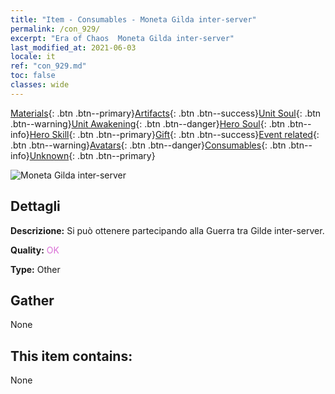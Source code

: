 ```yaml
---
title: "Item - Consumables - Moneta Gilda inter-server"
permalink: /con_929/
excerpt: "Era of Chaos  Moneta Gilda inter-server"
last_modified_at: 2021-06-03
locale: it
ref: "con_929.md"
toc: false
classes: wide
---
```

 [Materials](/ItemsIT/){: .btn .btn--primary}[Artifacts](/ItemsIT/Artifacts/){: .btn .btn--success}[Unit Soul](/ItemsIT/UnitSoul/){: .btn .btn--warning}[Unit Awakening](/ItemsIT/UnitAwakening/){: .btn .btn--danger}[Hero Soul](/ItemsIT/HeroSoul/){: .btn .btn--info}[Hero Skill](/ItemsIT/HeroSkill/){: .btn .btn--primary}[Gift](/ItemsIT/Gift/){: .btn .btn--success}[Event related](/ItemsIT/Events/){: .btn .btn--warning}[Avatars](/ItemsIT/Avatars/){: .btn .btn--danger}[Consumables](/ItemsIT/Consumables/){: .btn .btn--info}[Unknown](/ItemsIT/Unknown/){: .btn .btn--primary}

 ![Moneta Gilda inter-server](/images/t/i_40017.png)

## Dettagli
 **Descrizione:** Si può ottenere partecipando alla Guerra tra Gilde inter-server.

 **Quality:** <span style="color: #DA70D6">OK</span>

 **Type:** Other

## Gather

  None

## This item contains:

  None

